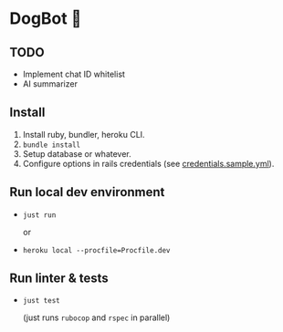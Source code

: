 # DogBot 🐶

## TODO
* Implement chat ID whitelist
* AI summarizer

## Install
1. Install ruby, bundler, heroku CLI.
2. `bundle install`
3. Setup database or whatever.
4. Configure options in rails credentials (see [credentials.sample.yml](./config/credentials.sample.yml)).

## Run local dev environment
* `just run`

  or

* `heroku local --procfile=Procfile.dev`

## Run linter & tests
* `just test`

  (just runs `rubocop` and `rspec` in parallel)
